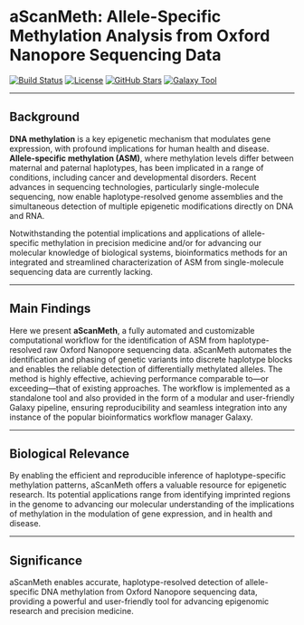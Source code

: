 # aScanMeth: Allele-Specific Methylation Analysis from Oxford Nanopore Sequencing Data

[![Build Status](https://img.shields.io/badge/build-passing-brightgreen)](link-to-your-build-status)
[![License](https://img.shields.io/badge/license-MIT-blue.svg)](LICENSE)
[![GitHub Stars](https://img.shields.io/github/stars/your_username/aScanMeth.svg?style=social)](https://github.com/your_username/aScanMeth)
[![Galaxy Tool](https://img.shields.io/badge/Galaxy%20Tool-Available-purple)](link-to-galaxy-tool-shed)

---

## Background

**DNA methylation** is a key epigenetic mechanism that modulates gene expression, with profound implications for human health and disease. **Allele-specific methylation (ASM)**, where methylation levels differ between maternal and paternal haplotypes, has been implicated in a range of conditions, including cancer and developmental disorders. Recent advances in sequencing technologies, particularly single-molecule sequencing, now enable haplotype-resolved genome assemblies and the simultaneous detection of multiple epigenetic modifications directly on DNA and RNA.

Notwithstanding the potential implications and applications of allele-specific methylation in precision medicine and/or for advancing our molecular knowledge of biological systems, bioinformatics methods for an integrated and streamlined characterization of ASM from single-molecule sequencing data are currently lacking.

---

## Main Findings

Here we present **aScanMeth**, a fully automated and customizable computational workflow for the identification of ASM from haplotype-resolved raw Oxford Nanopore sequencing data. aScanMeth automates the identification and phasing of genetic variants into discrete haplotype blocks and enables the reliable detection of differentially methylated alleles. The method is highly effective, achieving performance comparable to—or exceeding—that of existing approaches. The workflow is implemented as a standalone tool and also provided in the form of a modular and user-friendly Galaxy pipeline, ensuring reproducibility and seamless integration into any instance of the popular bioinformatics workflow manager Galaxy.

---

## Biological Relevance

By enabling the efficient and reproducible inference of haplotype-specific methylation patterns, aScanMeth offers a valuable resource for epigenetic research. Its potential applications range from identifying imprinted regions in the genome to advancing our molecular understanding of the implications of methylation in the modulation of gene expression, and in health and disease.

---

## Significance

aScanMeth enables accurate, haplotype-resolved detection of allele-specific DNA methylation from Oxford Nanopore sequencing data, providing a powerful and user-friendly tool for advancing epigenomic research and precision medicine.
